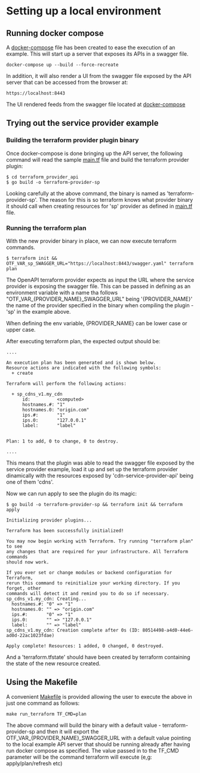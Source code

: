 # Setting up a local environment

## Running docker compose

A [docker-compose](https://github.com/dikhan/terraform-provider-openapi/blob/master/docker-compose.yml) file has been created to ease the execution of an example. This will start up
a server that exposes its APIs in a swagger file.

```
docker-compose up --build --force-recreate
```

In addition, it will also render a UI from the swagger file exposed by the API server that can be accessed from the
browser at:

```
https://localhost:8443
```

The UI rendered feeds from the swagger file located at [docker-compose](https://github.com/dikhan/terraform-provider-openapi/blob/master/service_provider_example/resources/swagger.yaml)

## Trying out the service provider example

### Building the terraform provider plugin binary

Once docker-compose is done bringing up the API server, the following command will read the sample [main.tf](https://github.com/dikhan/terraform-provider-openapi/blob/master/terraform_provider_api/main.tf)
file and build the terraform provider plugin:
```
$ cd terraform_provider_api
$ go build -o terraform-provider-sp
```

Looking carefully at the above command, the binary is named as 'terraform-provider-sp'. The reason for this is so
terraform knows what provider binary it should call when creating resources for 'sp' provider as defined in [main.tf](https://github.com/dikhan/terraform-provider-openapi/blob/master/terraform_provider_api/main.tf)
file.

### Running the terraform plan

With the new provider binary in place, we can now execute terraform commands.

```
$ terraform init && OTF_VAR_sp_SWAGGER_URL="https://localhost:8443/swagger.yaml" terraform plan
```

The OpenAPI terraform provider expects as input the URL where the service provider is exposing the swagger file. This
can be passed in defining as an environment variable with a name tha follows "OTF_VAR_{PROVIDER_NAME}_SWAGGER_URL" being '{PROVIDER_NAME}'
the name of the provider specified in the binary when compiling the plugin - 'sp' in the example above.

When defining the env variable, {PROVIDER_NAME} can be lower case or upper case.

After executing terraform plan, the expected output should be:

```
....

An execution plan has been generated and is shown below.
Resource actions are indicated with the following symbols:
  + create

Terraform will perform the following actions:

  + sp_cdns_v1.my_cdn
      id:          <computed>
      hostnames.#: "1"
      hostnames.0: "origin.com"
      ips.#:       "1"
      ips.0:       "127.0.0.1"
      label:       "label"


Plan: 1 to add, 0 to change, 0 to destroy.

....

```

This means that the plugin was able to read the swagger file exposed by the service provider example, load it
up and set up the terraform provider dinamically with the resources exposed by 'cdn-service-provider-api' being one of
them 'cdns'.

Now we can run apply to see the plugin do its magic:

```
$ go build -o terraform-provider-sp && terraform init && terraform apply

Initializing provider plugins...

Terraform has been successfully initialized!

You may now begin working with Terraform. Try running "terraform plan" to see
any changes that are required for your infrastructure. All Terraform commands
should now work.

If you ever set or change modules or backend configuration for Terraform,
rerun this command to reinitialize your working directory. If you forget, other
commands will detect it and remind you to do so if necessary.
sp_cdns_v1.my_cdn: Creating...
  hostnames.#: "0" => "1"
  hostnames.0: "" => "origin.com"
  ips.#:       "0" => "1"
  ips.0:       "" => "127.0.0.1"
  label:       "" => "label"
sp_cdns_v1.my_cdn: Creation complete after 0s (ID: 80514498-a4d0-44e6-ad0d-22ac1023fdae)

Apply complete! Resources: 1 added, 0 changed, 0 destroyed.
```

And a 'terraform.tfstate' should have been created by terraform containing the state of the new resource created.


## Using the Makefile

A convenient [Makefile](https://github.com/dikhan/terraform-provider-openapi/blob/master/terraform_provider_api/Makefile)
is provided allowing the user to execute the above in just one command as follows:
```
make run_terraform TF_CMD=plan
```

The above command will build the binary with a default value - terraform-provider-sp and then it will export the
OTF_VAR_{PROVIDER_NAME}_SWAGGER_URL with a default value pointing to the local example API server that should be
running already after having run docker compose as specified. The value passed in to the TF_CMD parameter will be
the command terraform will execute (e,g: apply/plan/refresh etc)

